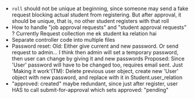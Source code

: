 * `roll` should not be unique at beginning, since someone may send a fake request blocking actual student from registering. But after approval, it should be unique, that is, no other student registers with that roll
* How to handle "job approval requests" and "student approval requests" ? Currently Request collection me ek student ka relation hai
* Separate controller code into multiple files
* Password reset:
  Old: Either give current and new password. Or send request to admin... I think then admin will set a temporary password, then user can change by giving it and new passwords
  Proposed: Since 'User' password will have to be changed too, requires email sent.
  Just 'Making it work'(TM): Delete previous user object, create new 'User' object with new password, and replace with it in Student.user_relation
* "approved: created" maybe redundant, since just after register, user HAS to call submit-for-approval which sets approved: "pending"